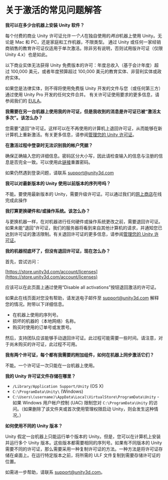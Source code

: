 # 关于激活的常见问题解答


**我可以在多少台机器上安装 Unity 软件？**

每个付费的商业 Unity 许可证允许*一个人*在独自使用的*两台*机器上使用 Unity。无论是 Mac 和 PC，还是家庭和工作机器，不限类型。
通过 Unity 或任何一家经销商销售的教育许可证仅适用于单次激活。除非另有说明，否则试用版许可证（仅限 Unity 4.x）也是如此。

以下商业实体无法获得 Unity 免费版本的许可：年度总收入（基于会计年度）超过 100,000 美元，或者年度预算超过 100,000 美元的教育实体、非营利实体或政府实体。

如果您是法律实体，则不得将使用免费版 Unity 开发的文件与您（或任何第三方）通过使用 Unity Pro 开发的任何文件合并。
有关许可证使用要求的更多信息，请参阅我们的 [EULA](http://unity3d.com/company/legal/eula)。

  
**我需要在另一台机器上使用我的许可证，但是我收到的消息是许可证已被“激活太多次”。该怎么办？**

您需要“退回”许可证。这样可以在不再使用的计算机上退回许可证，从而能够在新计算机上重新激活。有关更多信息，请参阅[管理您的 Unity 许可证](ManagingYourUnityLicense.html)。

  
**在激活过程中登录时无法识别我的帐户凭据？**

确保正确输入您的详细信息。密码区分大小写，因此请检查输入的信息与注册的信息是否完全一致。可以使用此[链接](https://accounts.unity3d.com/password/new)重置密码。

如果仍然遇到登录问题，请联系 [support@unity3d.com](mailto:support@unity3d.com)

  
**我可以对最新版本的 Unity 使用以前版本的序列号吗？**

不能。要使用最新版本的 Unity，需要升级许可证。可以通过我们的[网上商店](https://store.unity.com)在线完成此操作

  
**我打算更换硬件和/或操作系统。该怎么办？**

与更换机器一样，在对机器进行任何硬件或操作系统更改之前，需要退回许可证。如果未能“退回”许可证，我们的服务器将看到来自其他计算机的请求，并通知您已达到许可证的激活限制。有关退回许可证的更多信息，请参阅[管理您的 Unity 许可证](ManagingYourUnityLicense.html)。

  
**我的机器彻底坏了，但没有退回许可证，现在怎么办？**

首先，尝试访问：

[https://store.unity3d.com/account/licenses](https://store.unity3d.com/account/licenses)

应该可以在此页面上通过使用“Disable all activations”按钮退回激活的许可证。

如果此在线页面对您没有帮助，请发送电子邮件至 [support@unity3d.com](mailto:support@unity3d.com) 解释您的情况。附带以下详细信息。
 
 - 在机器上使用的序列号。
 - 损坏的机器的（本地网络）名称。
 - 购买时使用的订单号或发票号。

然后，支持团队应该能够手动退回许可证。此过程可能需要一些时间。请注意，对于尚未购买的许可证，此过程不可用。

  
**我有两个许可证，每个都有我需要的附加组件，如何在机器上同步激活它们？**

不能。一个许可证一次只能在一台机器上使用。

  
**我的 Unity 许可证文件存储在哪里？**

- `/Library/Application Support/Unity` (OS X)
- `C:\ProgramData\Unity\` (Windows)
- `C:\Users\(username)\AppData\Local\VirtualStore\ProgramData\Unity` - 如果 Windows 用户帐户控制 (UAC) 限制您对 `C:\ProgramData\Unity` 的访问。（如果删除了该文件夹或首次使用管理权限启动 Unity，则会发生这种情况。）

**如何使用不同的 Unity 版本？**

Unity 假定一台机器上只能运行单个版本的 Unity。但是，您可以在计算机上安装并运行多个 Unity 版本。这些版本都需要相同的序列号。如果有不同版本的 Unity 需要不同的许可证，那么需要采用一种复制许可证的方法。一种方法是将许可证存储在桌面上。在运行特定版本之前，将所需的 ULF 文件复制到需要存储许可证的位置。

如需进一步帮助，请联系 [support@unity3d.com](mailto:support@unity3d.com)。
